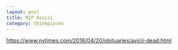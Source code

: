 ```yaml
---
layout: post
title: RIP Avicii
category: thinkpieces
---
```


https://www.nytimes.com/2018/04/20/obituaries/avicii-dead.html